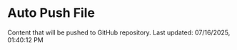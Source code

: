 # Auto Push File

Content that will be pushed to GitHub repository.
Last updated: 07/16/2025, 01:40:12 PM